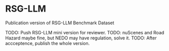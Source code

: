 # RSG-LLM
Publication version of RSG-LLM Benchmark Dataset

TODO: Push RSG-LLM mini version for reviewer. 
TODO: nuScenes and Road Hazard maybe fine, but NEDO may have regulation, solve it.
TODO: After accceptence, publish the whole version.
